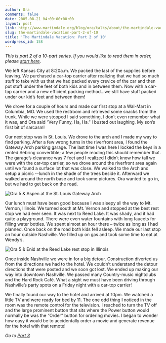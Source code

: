 ```yaml
---
author: Ora
comments: false
date: 2005-08-21 04:00:00+00:00
layout: post
link: http://www.martindale.org/blog/ora/talks/about/the-martindale-vacation-part-2-of-10
slug: the-martindale-vacation-part-2-of-10
title: 'The Martindale Vacation: Part 2 of 10'
wordpress_id: 158
---
```


_This is part 2 of a 10-part series. If you would like to read them in order, please [start here](/2005/08/martindale-vacation-part-1-of-10.asp)._  
  
We left Kansas City at 8:20a.m. We packed the last of the supplies before leaving. We purchased a car-top carrier after realizing that we had so much stuff to take with us that we had packed every crevice of the car and then put stuff under the feet of both kids and in between them. Now with a car-top carrier and a new efficient packing method…we still have stuff packed under our kid’s feet and between them!  
  
We drove for a couple of hours and made our first stop at a Wal-Mart in Columbia, MO. We used the restroom and retrieved some snacks from the trunk. While we were stopped I said something, I don’t even remember what it was, and Ora said “Very Funny, Ha, Ha.” I busted out laughing. My son’s first bit of sarcasm!  
  
Our next stop was in St. Louis. We drove to the arch and I made my way to find parking. After a few wrong turns in the riverfront area, I found the Gateway Arch parking garage. The last time I was here I locked the keys in a rented Sebring convertible; a few people reading this should remember that. The garage’s clearance was 7 feet and I realized I didn’t know how tall we were with the car-top carrier, so we drove around the riverfront area again until we found a surface lot that was close. We walked to the Arch and setup a picnic --lunch in the shade of the trees beside it. Afterward we walked around the north base and took some pictures. Ora wanted to go in, but we had to get back on the road.   
  
![Ora 5 & Aspen at the St. Louis Gateway Arch](/images/blog/arch.jpg)  
  
Our lunch must have been good because I was sleepy all the way to Mt. Vernon, Illinois. We turned south at Mt. Vernon and stopped at the best rest stop we had ever seen. It was next to Reed Lake.  It was shady, and it had quite a playground. There were even water fountains with long faucets for filling water bottles. We spent almost an hour there – twice as long as I had planned. Once back on the road both kids fell asleep. We made our last stop an hour outside Nashville. We filled up on gas and took some time to eat at Wendy’s.  
  
![Ora 5 & Enid at the Reed Lake rest stop in Illinois](/images/blog/reedlake.jpg)  
  
Once inside Nashville we were in for a big detour. Construction diverted us from the directions we had to the hotel. We couldn’t understand the detour directions that were posted and we soon got lost. We ended up making our way into downtown Nashville. We passed many Country-music nightclubs and the Hard Rock Café. What a sight we must have been driving through Nashville’s party spots on a Friday night with a car-top carrier!  
  
We finally found our way to the hotel and arrived at 10pm. We watched a little TV and were ready for bed by 11. The one odd thing I noticed in the room was the remote control for the television. I reached to turn the TV off and the large prominent button that sits where the Power button would normally be was the “Order” button for ordering movies. I began to wonder how easy it would be to accidentally order a movie and generate revenue for the hotel with that remote!  
  
_Go to [Part 3](/2005/08/martindale-vacation-part-3-of-10.asp)_

